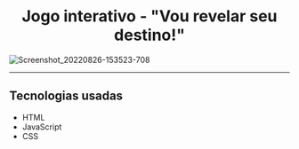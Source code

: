 
<h1 align="center">Jogo interativo - "Vou revelar seu destino!" </h1>



 ![Screenshot_20220826-153523-708](https://user-images.githubusercontent.com/106935816/186973403-8eacac22-1f8c-414a-9bf5-fed0b7767e04.png)
 
 
 <hr>

## Tecnologias usadas
- HTML
- JavaScript
- CSS
 
 
